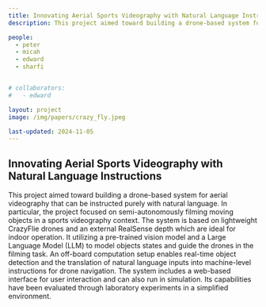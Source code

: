 ```yaml
---
title: Innovating Aerial Sports Videography with Natural Language Instructions
description: This project aimed toward building a drone-based system for aerial videography that can be instructed purely with natural language

people:
  - peter
  - micah
  - edward
  - sharfi


# collaborators:
#   - edward

layout: project
image: /img/papers/crazy_fly.jpeg

last-updated: 2024-11-05
---
```


## Innovating Aerial Sports Videography with Natural Language Instructions

This project aimed toward building a drone-based system for aerial videography that can be instructed purely with natural language. In particular, the project focused on semi-autonomously filming moving objects in a sports videography context. The system is based on lightweight CrazyFlie drones and an external RealSense depth which are ideal for indoor operation. It utilizing a pre-trained vision model and a Large Language Model (LLM) to model objects states and guide the drones in the filming task. An off-board computation setup enables real-time object detection and the translation of natural language inputs into machine-level instructions for drone navigation. The system includes a web-based interface for user interaction and can also run in simulation. Its capabilities have been evaluated through laboratory experiments in a simplified environment. 
